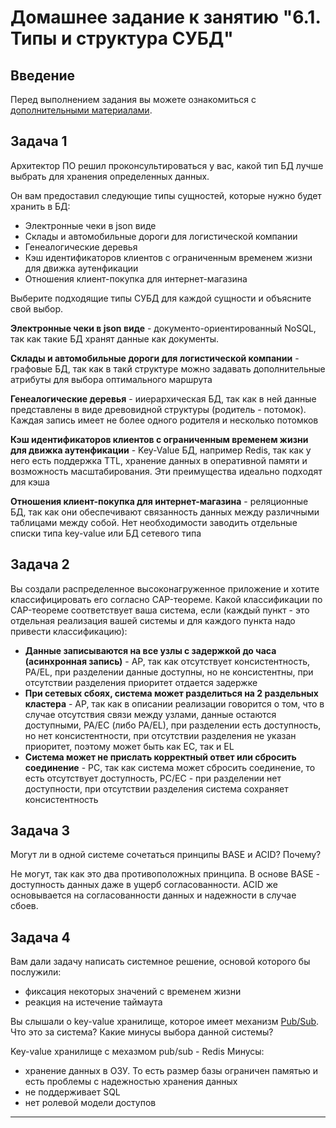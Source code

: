 # Домашнее задание к занятию "6.1. Типы и структура СУБД"

## Введение

Перед выполнением задания вы можете ознакомиться с 
[дополнительными материалами](https://github.com/netology-code/virt-homeworks/tree/virt-11/additional).

## Задача 1

Архитектор ПО решил проконсультироваться у вас, какой тип БД 
лучше выбрать для хранения определенных данных.

Он вам предоставил следующие типы сущностей, которые нужно будет хранить в БД:

- Электронные чеки в json виде
- Склады и автомобильные дороги для логистической компании
- Генеалогические деревья
- Кэш идентификаторов клиентов с ограниченным временем жизни для движка аутенфикации
- Отношения клиент-покупка для интернет-магазина

Выберите подходящие типы СУБД для каждой сущности и объясните свой выбор.

**Электронные чеки в json виде** - документо-ориентированный NoSQL, так как такие БД хранят данные как документы. 

**Склады и автомобильные дороги для логистической компании** - графовые БД, так как в такй структуре можно задавать дополнительные атрибуты для выбора оптимального маршрута

**Генеалогические деревья** - ииерархическая БД, так как в ней данные представлены в виде древовидной структуры (родитель - потомок). Каждая запись имеет не более одного родителя и несколько потомков

**Кэш идентификаторов клиентов с ограниченным временем жизни для движка аутенфикации** - Key-Value БД, например Redis, так как у него есть поддержка TTL, хранение данных в оперативной памяти и возможность масштабирования. Эти преимущества идеально подходят для кэша

**Отношения клиент-покупка для интернет-магазина** - реляционные БД, так как они обеспечивают связанность данных между различными таблицами между собой. Нет необходимости заводить отдельные списки типа key-value или БД сетевого типа

## Задача 2

Вы создали распределенное высоконагруженное приложение и хотите классифицировать его согласно 
CAP-теореме. Какой классификации по CAP-теореме соответствует ваша система, если 
(каждый пункт - это отдельная реализация вашей системы и для каждого пункта надо привести классификацию):

- **Данные записываются на все узлы с задержкой до часа (асинхронная запись)** - AP, так как отсутствует консистентность, PA/EL, при разделении данные доступны, но не консистентны, при отсутствии разделения приоритет отдается задержке
- **При сетевых сбоях, система может разделиться на 2 раздельных кластера** - AP, так как в описании реализации говорится о том, что в случае отсутствия связи между узлами, данные остаются доступными, PA/EC (либо PA/EL), при разделении есть доступность, но нет консистентности, при отсутствии разделения не указан приоритет, поэтому может быть как EC, так и EL
- **Система может не прислать корректный ответ или сбросить соединение** - PC, так как система может сбросить соединение, то есть отсутствует доступность, PC/EC - при разделении нет доступности, при отсутствии разделения система сохраняет консистентность


## Задача 3

Могут ли в одной системе сочетаться принципы BASE и ACID? Почему?

Не могут, так как это два противоположных принципа. В основе BASE - доступность данных даже в ущерб согласованности. ACID же основывается на согласованности данных и надежности в случае сбоев. 

## Задача 4

Вам дали задачу написать системное решение, основой которого бы послужили:

- фиксация некоторых значений с временем жизни
- реакция на истечение таймаута

Вы слышали о key-value хранилище, которое имеет механизм [Pub/Sub](https://habr.com/ru/post/278237/). 
Что это за система? Какие минусы выбора данной системы?

Key-value хранилище с мехазмом pub/sub - Redis
Минусы:
- хранение данных в ОЗУ. То есть размер базы ограничен памятью и есть проблемы с надежностью хранения данных
- не поддерживает SQL
- нет ролевой модели доступов

---
